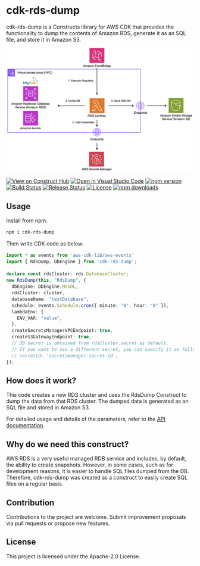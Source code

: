 # cdk-rds-dump

cdk-rds-dump is a Constructs library for AWS CDK that provides the functionality to dump the contents of Amazon RDS, generate it as an SQL file, and store it in Amazon S3.

![Architecture](./image/architecture.png)

[![View on Construct Hub](https://constructs.dev/badge?package=cdk-rds-dump)](https://constructs.dev/packages/cdk-rds-dump)
[![Open in Visual Studio Code](https://img.shields.io/static/v1?logo=visualstudiocode&label=&message=Open%20in%20Visual%20Studio%20Code&labelColor=2c2c32&color=007acc&logoColor=007acc)](https://open.vscode.dev/badmintoncryer/cdk-rds-dump)
[![npm version](https://badge.fury.io/js/cdk-rds-dump.svg)](https://badge.fury.io/js/cdk-rds-dump)
[![Build Status](https://github.com/badmintoncryer/cdk-rds-dump/actions/workflows/build.yml/badge.svg)](https://github.com/badmintoncryer/cdk-rds-dump/actions/workflows/build.yml)
[![Release Status](https://github.com/badmintoncryer/cdk-rds-dump/actions/workflows/release.yml/badge.svg)](https://github.com/badmintoncryer/cdk-rds-dump/actions/workflows/release.yml)
[![License](https://img.shields.io/badge/License-Apache%202.0-blue.svg)](https://opensource.org/licenses/Apache-2.0)
[![npm downloads](https://img.shields.io/npm/dm/cdk-rds-dump.svg?style=flat)](https://www.npmjs.com/package/cdk-rds-dump)


## Usage

Install from npm:

```sh
npm i cdk-rds-dump
```

Then write CDK code as below:

```ts
import * as events from 'aws-cdk-lib/aws-events'
import { RdsDump, DbEngine } from 'cdk-rds-dump';

declare const rdsCluster: rds.DatabaseCluster;
new RdsDump(this, "RdsDump", {
  dbEngine: DbEngine.MYSQL,
  rdsCluster: cluster,
  databaseName: "testDatabase",
  schedule: events.Schedule.cron({ minute: "0", hour: "0" }),
  lambdaEnv: {
    ENV_VAR: "value",
  },
  createSecretsManagerVPCEndpoint: true,
  createS3GatewayEndpoint: true,
  // DB secret is obtained from rdsCluster.secret as default.
  // If you want to use a different secret, you can specify it as follows.
  // secretId: 'secretsmanager-secret-id',
});
```

## How does it work?

This code creates a new RDS cluster and uses the RdsDump Construct to dump the data from that RDS cluster. The dumped data is generated as an SQL file and stored in Amazon S3.

For detailed usage and details of the parameters, refer to the [API documentation](./API.md).

## Why do we need this construct?

AWS RDS is a very useful managed RDB service and includes, by default, the ability to create snapshots.
However, in some cases, such as for development reasons, it is easier to handle SQL files dumped from the DB.
Therefore, cdk-rds-dump was created as a construct to easily create SQL files on a regular basis.

## Contribution

Contributions to the project are welcome. Submit improvement proposals via pull requests or propose new features.

## License

This project is licensed under the Apache-2.0 License.
